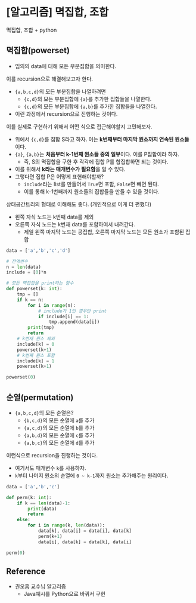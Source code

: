 # [알고리즘] 멱집합, 조합


멱집합, 조합 + python

<!--more-->

## 멱집합(powerset)
- 임의의 data에 대해 모든 부분집합을 의미한다.

이를 recursion으로 해결해보고자 한다.
- `{a,b,c,d}`의 모든 부분집합을 나열하려면
  - `{c,d}`의 모든 부분집합에 `{a}`를 추가한 집합들을 나열한다.
  - `{c,d}`의 모든 부분집합에 `{a,b}`를 추가한 집합들을 나열한다.
- 이런 과정에서 recursion으로 진행하는 것이다.

이를 실제로 구현하기 위해서 어떤 식으로 접근해야할지 고민해보자.
- 위에서 `{c,d}`를 집합 S라고 하자. 이는 **k번째부터 마지막 원소까지 연속된 원소들**이다.
- `{a}`, `{a,b}`는 **처음부터 k-1번째 원소들 중의 일부**이다. 이를 P집합이라 하자.
  - 즉, S의 멱집합을 구한 후 각각에 집합 P를 합집합하면 되는 것이다.
- 이를 위해서 **k라는 매개변수가 필요함**을 알 수 있다.
- 그렇다면 집합 P은 어떻게 표현해야할까?
  - `include`라는 list를 만들어서 `True`면 포함, `False`면 빼면 된다.
  - 이를 통해 k-1번째까지 원소들의 집합들을 만들 수 있을 것이다.

상태공간트리의 형태로 이해해도 좋다. (개인적으로 이게 더 편했다)
- 왼쪽 자식 노드는 k번째 data를 제외
- 오른쪽 자식 노드는 k번재 data를 포함하여서 내려간다.
  - 제일 왼쪽 마지막 노드는 공집합, 오른쪽 마지막 노드는 모든 원소가 포함된 집합

```python
data = ['a','b','c','d']

# 전역변수
n = len(data)
include = [0]*n

# 모든 멱집합을 print하는 함수
def powerset(k: int):
    tmp = []
    if k == n:
        for i in range(n):
            # include가 1인 경우만 print
            if include[i] == 1:
                tmp.append(data[i])
        print(tmp)
        return
    # k번재 원소 제외
    include[k] = 0
    powerset(k+1)
    # k번째 원소 포함
    include[k] = 1
    powerset(k+1)

powerset(0)
```

## 순열(permutation)
- `{a,b,c,d}`의 모든 순열은?
  - `{b,c,d}`의 모든 순열에 `a`를 추가
  - `{a,c,d}`의 모든 순열에 `b`를 추가
  - `{a,b,d}`의 모든 순열에 `c`를 추가
  - `{a,b,c}`의 모든 순열에 `d`를 추가

이런식으로 recursion을 진행하는 것이다.

- 여기서도 매개변수 `k`를 사용하자.
- `k`부터 나머지 원소의 순열에 `0 ~ k-1`까지 원소는 추가해주는 원리이다.

```python
data = ['a','b','c']

def perm(k: int):
    if k == len(data)-1:
        print(data)
        return
    else:
        for i in range(k, len(data)):
            data[k], data[i] = data[i], data[k]
            perm(k+1)
            data[i], data[k] = data[k], data[i]

perm(0)
```

## Reference
- 권오흠 교수님 알고리즘
  - Java예시를 Python으로 바꿔서 구현
